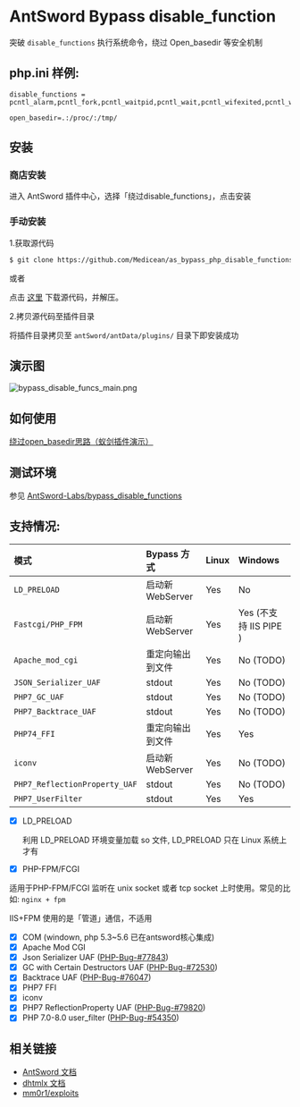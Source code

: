 # AntSword Bypass disable_function

突破 `disable_functions` 执行系统命令，绕过 Open_basedir 等安全机制

## php.ini 样例:

```
disable_functions = pcntl_alarm,pcntl_fork,pcntl_waitpid,pcntl_wait,pcntl_wifexited,pcntl_wifstopped,pcntl_wifsignaled,pcntl_wifcontinued,pcntl_wexitstatus,pcntl_wtermsig,pcntl_wstopsig,pcntl_signal,pcntl_signal_get_handler,pcntl_signal_dispatch,pcntl_get_last_error,pcntl_strerror,pcntl_sigprocmask,pcntl_sigwaitinfo,pcntl_sigtimedwait,pcntl_exec,pcntl_getpriority,pcntl_setpriority,pcntl_async_signals,exec,shell_exec,popen,proc_open,passthru,symlink,link,syslog,imap_open,ld,mail,system

open_basedir=.:/proc/:/tmp/
```

## 安装

### 商店安装

进入 AntSword 插件中心，选择「绕过disable_functions」，点击安装

### 手动安装

1.获取源代码

```bash
$ git clone https://github.com/Medicean/as_bypass_php_disable_functions.git
```

或者
	
点击 [这里](https://github.com/Medicean/as_bypass_php_disable_functions/archive/master.zip) 下载源代码，并解压。

2.拷贝源代码至插件目录

将插件目录拷贝至 `antSword/antData/plugins/` 目录下即安装成功

## 演示图

![bypass_disable_funcs_main.png](https://i.loli.net/2019/04/14/5cb2c1618ef1b.png)

## 如何使用

[绕过open_basedir思路（蚁剑插件演示）](https://mp.weixin.qq.com/s/GGnumPklkUNMLZKQL4NbKg)


## 测试环境

参见 [AntSword-Labs/bypass_disable_functions](https://github.com/AntSwordProject/AntSword-Labs/tree/master/bypass_disable_functions/)

## 支持情况:

模式 | Bypass 方式 | Linux | Windows |
:--|:--|:--|:--|
`LD_PRELOAD`|启动新WebServer| Yes | No |
`Fastcgi/PHP_FPM` | 启动新WebServer | Yes | Yes (不支持 IIS PIPE ) |
`Apache_mod_cgi` | 重定向输出到文件 | Yes | No (TODO) |
`JSON_Serializer_UAF` | stdout | Yes | No (TODO) |
`PHP7_GC_UAF` | stdout | Yes |  No (TODO) |
`PHP7_Backtrace_UAF`| stdout | Yes | No (TODO) |
`PHP74_FFI`| 重定向输出到文件| Yes | Yes | 
`iconv`|启动新WebServer| Yes |  No (TODO) |
`PHP7_ReflectionProperty_UAF`| stdout | Yes | No (TODO) |
`PHP7_UserFilter` | stdout | Yes | Yes |


- [x] LD_PRELOAD

  利用 LD_PRELOAD 环境变量加载 so 文件, LD_PRELOAD 只在 Linux 系统上才有

- [x] PHP-FPM/FCGI

 适用于PHP-FPM/FCGI 监听在 unix socket 或者 tcp socket 上时使用。常见的比如: `nginx + fpm`
 
 IIS+FPM 使用的是「管道」通信，不适用

- [x] COM (windown, php 5.3~5.6 已在antsword核心集成)
- [x] Apache Mod CGI
- [x] Json Serializer UAF ([PHP-Bug-#77843](https://bugs.php.net/bug.php?id=77843))
- [x] GC with Certain Destructors UAF ([PHP-Bug-#72530](https://bugs.php.net/bug.php?id=72530))
- [X] Backtrace UAF ([PHP-Bug-#76047](https://bugs.php.net/bug.php?id=76047))
- [x] PHP7 FFI
- [x] iconv
- [x] PHP7 ReflectionProperty UAF ([PHP-Bug-#79820](https://bugs.php.net/bug.php?id=79820))
- [x] PHP 7.0-8.0 user_filter ([PHP-Bug-#54350](https://bugs.php.net/bug.php?id=54350))

## 相关链接

* [AntSword 文档](http://doc.u0u.us)
* [dhtmlx 文档](http://docs.dhtmlx.com/)
* [mm0r1/exploits](https://github.com/mm0r1/exploits/)